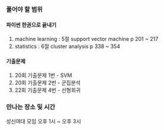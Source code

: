 ### 풀어야 할 범위

#### 파이썬 한권으로 끝내기
1. machine learning : 5절 support vector machine p 201 ~ 217
2. statistics : 6절 cluster analysis p 338 ~ 354

#### 기출문제

1. 20회 기출문제 1번 - SVM
2. 20회 기출문제 2번 - 군집분석
3. 22회 기출문제 4번 - 선형회귀

### 만나는 장소 및 시간

성신여대 모임
오후 1시 ~ 오후 3시
